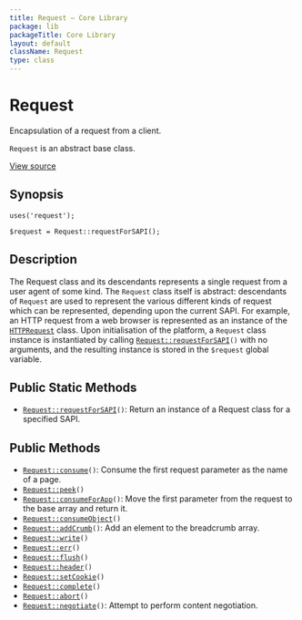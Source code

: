 ```yaml
---
title: Request — Core Library
package: lib
packageTitle: Core Library
layout: default
className: Request
type: class
---
```


# Request

Encapsulation of a request from a client.

<code>Request</code> is an abstract base class.

<a href="https://github.com/eregansu/lib/blob/master/request.php">View source</a>

## Synopsis

<pre><code>uses('request');

$request = Request::requestForSAPI();
</code></pre>
## Description

The Request class and its descendants represents a single request from a user
agent of some kind. The `Request` class itself is abstract: descendants of `Request`
are used to represent the various different kinds of request which can be
represented, depending upon the current SAPI. For example, an HTTP request
from a web browser is represented as an instance of the <code><a href="HTTPRequest">HTTPRequest</a></code> class.
Upon initialisation of the platform, a `Request` class instance is instantiated by
calling <code><a href="Request%3A%3ArequestForSAPI">Request::requestForSAPI</a>()</code> with no arguments, and the resulting instance is stored
in the <code>$request</code> global variable.

## Public Static Methods

* <code><a href="Request%3A%3ArequestForSAPI">Request::requestForSAPI</a>()</code>: Return an instance of a Request class for a specified SAPI.

## Public Methods

* <code><a href="Request%3A%3Aconsume">Request::consume</a>()</code>: Consume the first request parameter as the name of a page.
* <code><a href="Request%3A%3Apeek">Request::peek</a>()</code>
* <code><a href="Request%3A%3AconsumeForApp">Request::consumeForApp</a>()</code>: Move the first parameter from the request to the base array and return it.
* <code><a href="Request%3A%3AconsumeObject">Request::consumeObject</a>()</code>
* <code><a href="Request%3A%3AaddCrumb">Request::addCrumb</a>()</code>: Add an element to the breadcrumb array.
* <code><a href="Request%3A%3Awrite">Request::write</a>()</code>
* <code><a href="Request%3A%3Aerr">Request::err</a>()</code>
* <code><a href="Request%3A%3Aflush">Request::flush</a>()</code>
* <code><a href="Request%3A%3Aheader">Request::header</a>()</code>
* <code><a href="Request%3A%3AsetCookie">Request::setCookie</a>()</code>
* <code><a href="Request%3A%3Acomplete">Request::complete</a>()</code>
* <code><a href="Request%3A%3Aabort">Request::abort</a>()</code>
* <code><a href="Request%3A%3Anegotiate">Request::negotiate</a>()</code>: Attempt to perform content negotiation.


